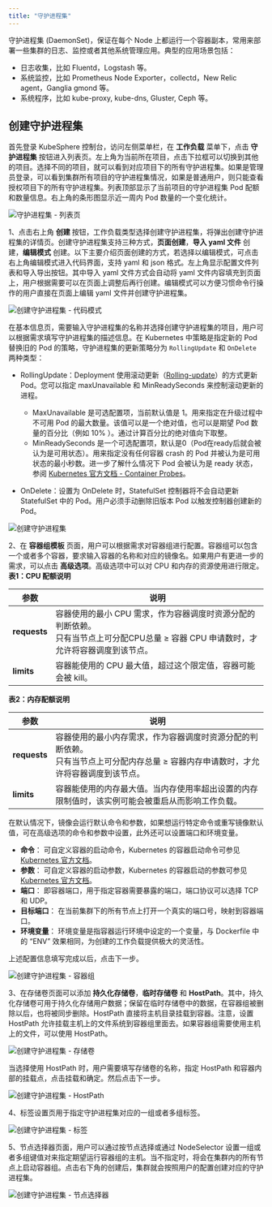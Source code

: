 ```yaml
---
title: "守护进程集"
---
```


守护进程集 (DaemonSet)，保证在每个 Node 上都运行一个容器副本，常用来部署一些集群的日志、监控或者其他系统管理应用。典型的应用场景包括：

- 日志收集，比如 Fluentd，Logstash 等。
- 系统监控，比如 Prometheus Node Exporter，collectd，New Relic agent，Ganglia gmond 等。
- 系统程序，比如 kube-proxy, kube-dns, Gluster, Ceph 等。

## 创建守护进程集 

首先登录 KubeSphere 控制台，访问左侧菜单栏，在 **工作负载** 菜单下，点击 **守护进程集** 按钮进入列表页。左上角为当前所在项目，点击下拉框可以切换到其他的项目。选择不同的项目，就可以看到对应项目下的所有守护进程集。如果是管理员登录，可以看到集群所有项目的守护进程集情况，如果是普通用户，则只能查看授权项目下的所有守护进程集。列表顶部显示了当前项目的守护进程集 Pod 配额和数量信息。右上角的条形图显示近一周内 Pod 数量的一个变化统计。

![守护进程集 - 列表页](/ae_daemonset_list.png)  

1、点击右上角 **创建** 按钮，工作负载类型选择创建守护进程集，将弹出创建守护进程集的详情页。创建守护进程集支持三种方式，**页面创建**，**导入 yaml 文件** 创建，**编辑模式** 创建。以下主要介绍页面创建的方式，若选择以编辑模式，可点击右上角编辑模式进入代码界面，支持 yaml 和 json 格式。左上角显示配置文件列表和导入导出按钮。其中导入 yaml 文件方式会自动将 yaml 文件内容填充到页面上，用户根据需要可以在页面上调整后再行创建。编辑模式可以方便习惯命令行操作的用户直接在页面上编辑 yaml 文件并创建守护进程集。

![创建守护进程集 - 代码模式](/ae_daemonset_create_command.png)


在基本信息页，需要输入守护进程集的名称并选择创建守护进程集的项目，用户可以根据需求填写守护进程集的描述信息。在 Kubernetes 中策略是指定新的 Pod 替换旧的 Pod 的策略，守护进程集的更新策略分为 `RollingUpdate` 和 `OnDelete` 两种类型：

- RollingUpdate：Deployment 使用滚动更新（[Rolling-update](https://kubernetes.io/docs/reference/generated/kubectl/kubectl-commands#rolling-update)）的方式更新 Pod。您可以指定 maxUnavailable 和 MinReadySeconds 来控制滚动更新的进程。

   - MaxUnavailable 是可选配置项，当前默认值是 1。用来指定在升级过程中不可用 Pod 的最大数量。该值可以是一个绝对值，也可以是期望 Pod 数量的百分比（例如 10% ）。通过计算百分比的绝对值向下取整。
   - MinReadySeconds 是一个可选配置项，默认是0（Pod在ready后就会被认为是可用状态）。用来指定没有任何容器 crash 的 Pod 并被认为是可用状态的最小秒数。进一步了解什么情况下 Pod 会被认为是 ready 状态，参阅 [Kubernetes 官方文档 - Container Probes](https://kubernetes.io/docs/concepts/workloads/pods/pod-lifecycle/#container-probes)。

- OnDelete：设置为 OnDelete 时，StatefulSet 控制器将不会自动更新 StatefulSet 中的 Pod。用户必须手动删除旧版本 Pod 以触发控制器创建新的 Pod。


![创建守护进程集](/ae_daemonset_create_basic.png)

2、在 **容器组模板** 页面，用户可以根据需求对容器组进行配置。容器组可以包含一个或者多个容器，要求输入容器的名称和对应的镜像名。如果用户有更进一步的需求，可以点击 **高级选项**。高级选项中可以对 CPU 和内存的资源使用进行限定。
**表1：CPU 配额说明**

|参数|说明|
|---|---|
|**requests**|容器使用的最小 CPU 需求，作为容器调度时资源分配的判断依赖。<br> 只有当节点上可分配CPU总量 ≥ 容器 CPU 申请数时，才允许将容器调度到该节点。|
|**limits**|容器能使用的 CPU 最大值，超过这个限定值，容器可能会被 kill。|

**表2：内存配额说明**

|参数|说明|
|---|---|
|**requests**|容器使用的最小内存需求，作为容器调度时资源分配的判断依赖。<br> 只有当节点上可分配内存总量 ≥ 容器内存申请数时，才允许将容器调度到该节点。|
|**limits**|容器能使用的内存最大值。当内存使用率超出设置的内存限制值时，该实例可能会被重启从而影响工作负载。|

在默认情况下，镜像会运行默认命令和参数，如果想运行特定命令或重写镜像默认值，可在高级选项的命令和参数中设置，此外还可以设置端口和环境变量。

- **命令**： 可自定义容器的启动命令，Kubernetes 的容器启动命令可参见 [Kubernetes 官方文档](https://kubernetes.io/docs/tasks/inject-data-application/define-command-argument-container/#run-a-command-in-a-shell)。
- **参数**： 可自定义容器的启动参数，Kubernetes 的容器启动的参数可参见 [Kubernetes 官方文档](https://kubernetes.io/docs/tasks/inject-data-application/define-command-argument-container/)。
- **端口**： 即容器端口，用于指定容器需要暴露的端口，端口协议可以选择 TCP 和 UDP。
- **目标端口**： 在当前集群下的所有节点上打开一个真实的端口号，映射到容器端口。
- **环境变量**： 环境变量是指容器运行环境中设定的一个变量，与 Dockerfile 中的 “ENV” 效果相同，为创建的工作负载提供极大的灵活性。

上述配置信息填写完成以后，点击下一步。

![创建守护进程集 - 容器组](/ae_daemonset_create_container.png)

3、在存储卷页面可以添加 **持久化存储卷**，**临时存储卷** 和 **HostPath**。其中，持久化存储卷可用于持久化存储用户数据；保留在临时存储卷中的数据，在容器组被删除以后，也将被同步删除。HostPath 直接将主机目录挂载到容器。注意，设置 HostPath 允许挂载主机上的文件系统到容器组里面去。如果容器组需要使用主机上的文件，可以使用 HostPath。

![创建守护进程集 - 存储卷](/ae_daemonset_create_PVC.png)

当选择使用 HostPath 时，用户需要填写存储卷的名称，指定 HostPath 和容器内部的挂载点，点击挂载和确定。然后点击下一步。

![创建守护进程集 - HostPath](/ae_daemonset_create_HostPath.png)

4、标签设置页用于指定守护进程集对应的一组或者多组标签。

![创建守护进程集 - 标签](/ae_daemonset_create_label.png)

5、节点选择器页面，用户可以通过按节点选择或通过 NodeSelector 设置一组或者多组键值对来指定期望运行容器组的主机。当不指定时，将会在集群内的所有节点上启动容器组。点击右下角的创建后，集群就会按照用户的配置创建对应的守护进程集。

![创建守护进程集 - 节点选择器](/ae_daemonset_create_nodeselector.png)
 


